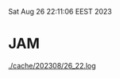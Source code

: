 Sat Aug 26 22:11:06 EEST 2023
# JAM
<a href='./cache/202308/26_22.log'>./cache/202308/26_22.log</a>
